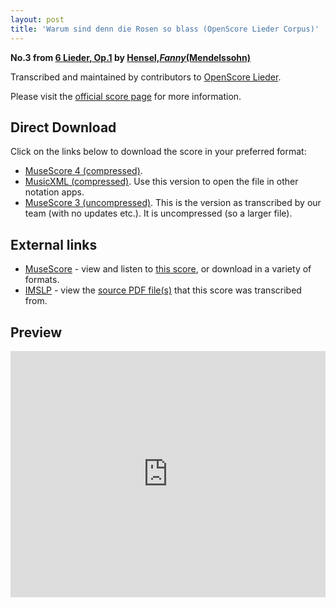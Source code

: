 ```yaml
---
layout: post
title: 'Warum sind denn die Rosen so blass (OpenScore Lieder Corpus)'
---
```


__No.3 from [6 Lieder, Op.1](https://fourscoreandmore.org/openscore/lieder/Hensel%2C_Fanny_%28Mendelssohn%29/6_Lieder%2C_Op.1/) by [Hensel,_Fanny_(Mendelssohn)](https://fourscoreandmore.org/openscore/lieder/Hensel%2C_Fanny_%28Mendelssohn%29)__

Transcribed and maintained by contributors to [OpenScore Lieder].

Please visit the [official score page] for more information.

[official score page]: https://musescore.com/openscore-lieder-corpus/scores/5004640
[OpenScore Lieder]: https://musescore.com/openscore-lieder-corpus

## Direct Download

Click on the links below to download the score in your preferred format:
- [MuseScore 4 (compressed)](https://fourscoreandmore.org/openscore/lieder/Hensel%2C_Fanny_%28Mendelssohn%29/6_Lieder%2C_Op.1/3_Warum_sind_denn_die_Rosen_so_blass.mscz).
- [MusicXML (compressed)](https://fourscoreandmore.org/openscore/lieder/Hensel%2C_Fanny_%28Mendelssohn%29/6_Lieder%2C_Op.1/3_Warum_sind_denn_die_Rosen_so_blass.mxl). Use this version to open the file in other notation apps.
- [MuseScore 3 (uncompressed)](https://raw.githubusercontent.com/OpenScore/Lieder/refs/heads/main/scores/Hensel%2C_Fanny_%28Mendelssohn%29/6_Lieder%2C_Op.1/3_Warum_sind_denn_die_Rosen_so_blass/lc5004640.mscx). This is the version as transcribed by our team (with no updates etc.). It is uncompressed (so a larger file).

## External links

- [MuseScore] - view and listen to [this score][MuseScore], or download in a variety of formats.
- [IMSLP] - view the [source PDF file(s)][IMSLP] that this score was transcribed from.

[MuseScore]: https://musescore.com/score/5004640
[IMSLP]: https://imslp.org/wiki/Special:ReverseLookup/99178

## Preview

<iframe width="100%" height="394" src="https://musescore.com/openscore-lieder-corpus/scores/5004640/embed" frameborder="0" allowfullscreen allow="autoplay; fullscreen"></iframe>
